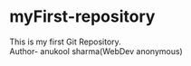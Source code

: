# myFirst-repository
This is my first Git Repository.
<br>
Author- anukool sharma(WebDev anonymous)
